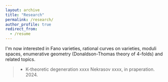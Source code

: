 ```yaml
---
layout: archive
title: "Research"
permalink: /research/
author_profile: true
redirect_from:
  - /resume
---
```


I'm now interested in Fano varieties, rational curves on varieties, moduli spaces, enumerative geometry (Donaldson-Thomas theory of 4-folds) and related topics.

> + K-theoretic degeneration xxxx Nekrasov xxxx, in praperation. 2024.

